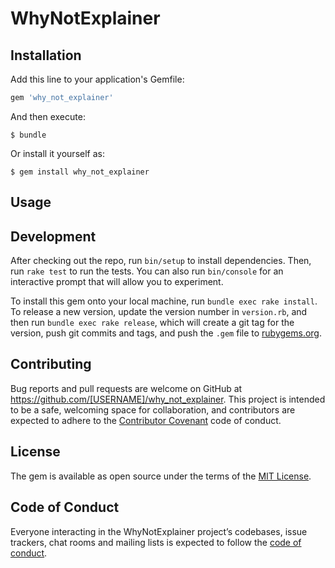 # WhyNotExplainer

## Installation

Add this line to your application's Gemfile:

```ruby
gem 'why_not_explainer'
```

And then execute:

    $ bundle

Or install it yourself as:

    $ gem install why_not_explainer

## Usage



## Development

After checking out the repo, run `bin/setup` to install dependencies. Then, run `rake test` to run the tests. You can also run `bin/console` for an interactive prompt that will allow you to experiment.

To install this gem onto your local machine, run `bundle exec rake install`. To release a new version, update the version number in `version.rb`, and then run `bundle exec rake release`, which will create a git tag for the version, push git commits and tags, and push the `.gem` file to [rubygems.org](https://rubygems.org).

## Contributing

Bug reports and pull requests are welcome on GitHub at https://github.com/[USERNAME]/why_not_explainer. This project is intended to be a safe, welcoming space for collaboration, and contributors are expected to adhere to the [Contributor Covenant](http://contributor-covenant.org) code of conduct.

## License

The gem is available as open source under the terms of the [MIT License](https://opensource.org/licenses/MIT).

## Code of Conduct

Everyone interacting in the WhyNotExplainer project’s codebases, issue trackers, chat rooms and mailing lists is expected to follow the [code of conduct](https://github.com/[USERNAME]/why_not_explainer/blob/master/CODE_OF_CONDUCT.md).
